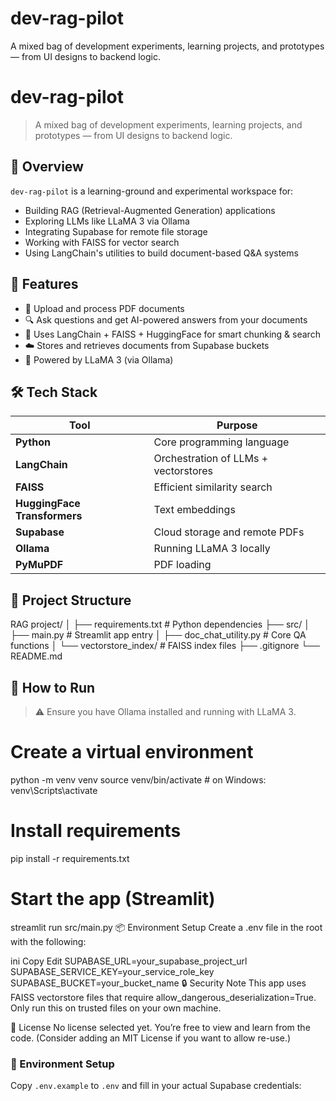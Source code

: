 # dev-rag-pilot
A mixed bag of development experiments, learning projects, and prototypes — from UI designs to backend logic.
# dev-rag-pilot

> A mixed bag of development experiments, learning projects, and prototypes — from UI designs to backend logic.

## 🚀 Overview

`dev-rag-pilot` is a learning-ground and experimental workspace for:
- Building RAG (Retrieval-Augmented Generation) applications
- Exploring LLMs like LLaMA 3 via Ollama
- Integrating Supabase for remote file storage
- Working with FAISS for vector search
- Using LangChain's utilities to build document-based Q&A systems

## 🧠 Features

- 📄 Upload and process PDF documents
- 🔍 Ask questions and get AI-powered answers from your documents
- 🧠 Uses LangChain + FAISS + HuggingFace for smart chunking & search
- ☁️ Stores and retrieves documents from Supabase buckets
- 🤖 Powered by LLaMA 3 (via Ollama)

## 🛠️ Tech Stack

| Tool | Purpose |
|------|---------|
| **Python** | Core programming language |
| **LangChain** | Orchestration of LLMs + vectorstores |
| **FAISS** | Efficient similarity search |
| **HuggingFace Transformers** | Text embeddings |
| **Supabase** | Cloud storage and remote PDFs |
| **Ollama** | Running LLaMA 3 locally |
| **PyMuPDF** | PDF loading |

## 📂 Project Structure

RAG project/
│
├── requirements.txt # Python dependencies
├── src/
│ ├── main.py # Streamlit app entry
│ ├── doc_chat_utility.py # Core QA functions
│ └── vectorstore_index/ # FAISS index files
├── .gitignore
└── README.md


## 🧪 How to Run

> ⚠️ Ensure you have Ollama installed and running with LLaMA 3.

# Create a virtual environment
python -m venv venv
source venv/bin/activate  # on Windows: venv\Scripts\activate

# Install requirements
pip install -r requirements.txt

# Start the app (Streamlit)
streamlit run src/main.py
📦 Environment Setup
Create a .env file in the root with the following:

ini
Copy
Edit
SUPABASE_URL=your_supabase_project_url
SUPABASE_SERVICE_KEY=your_service_role_key
SUPABASE_BUCKET=your_bucket_name
🔒 Security Note
This app uses FAISS vectorstore files that require allow_dangerous_deserialization=True.
Only run this on trusted files on your own machine.

🤝 License
No license selected yet. You’re free to view and learn from the code.
(Consider adding an MIT License if you want to allow re-use.)

### 🔧 Environment Setup
Copy `.env.example` to `.env` and fill in your actual Supabase credentials:

